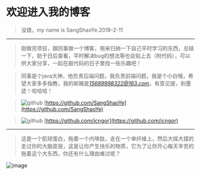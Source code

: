 # 欢迎进入我的博客
>  没错，my name is SangShaoYe.2018-2-11

---

> 刚做完项目，跟同事做一个博客，用来归纳一下自己平时学习的东西，总结一下，助于日后查看，平时解决bug的想法等也会贴上去（附代码），可以供大家分享，一起在敲代码的日子里找一些乐趣吧！


>同事是个java大神，他负责后端问题，我负责前端问题，我是个小白哦，希望大家多多指教，我的邮箱是*15689998322@163.com*，有意见提，别墨迹！哈哈哈！


>![github](https://avatars0.githubusercontent.com/u/32757145?s=40&v=4) 
[https://github.com/SangShaoYe](https://github.com/SangShaoYe)


>![github](https://avatars2.githubusercontent.com/u/11188837?s=40&v=4) 
[https://github.com/icngor](https://github.com/icngor)

---

>这是一个肌球蛋白，拖着一个内啡肽，走在一个单纤维上，然后大摇大摆的走过你的大脑皮层，这是让你产生快乐的物质，它为了让你开心每天辛苦的拖着这个大东西，你还有什么理由难过呢？

![image](https://upload-images.jianshu.io/upload_images/1187424-4d80266debd112ab.gif?imageMogr2/auto-orient/strip%7CimageView2/2/w/256)



